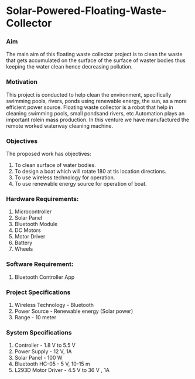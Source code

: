 # Solar-Powered-Floating-Waste-Collector

### Aim 
The main aim of this floating waste collector project is to clean the waste that gets accumulated on the surface of the surface of waster bodies thus keeping the water clean hence decreasing pollution.

### Motivation 
This project is conducted to help clean the environment, specifically swimming pools, rivers, ponds using renewable energy, the sun, as a more efficient power source. Floating waste collector is a robot that help in cleaning swimming pools, small pondsand rivers, etc Automation plays an important rolein mass production. In this venture we have manufactured the remote worked waterway cleaning machine.

### Objectives
The proposed work has objectives:
  1. To clean surface of water bodies.
  2. To design a boat which will rotate 180 at tis location directions.
  3. To use wireless technology for operation.
  4. To use renewable energy source for operation of boat.

### Hardware Requirements:

1. Microcontroller
2. Solar Panel
3. Bluetooth Module
4. DC Motors
5. Motor Driver
6. Battery
7. Wheels

### Software Requirement:
1. Bluetooth Controller App

### Project Specifications

1. Wireless Technology    -   Bluetooth
2. Power Source           -   Renewable energy (Solar power)
3. Range                  -   10 meter 

### System Specifications 

1. Controller          -   1.8 V to 5.5 V
2. Power Supply        -   12 V, 1A
3. Solar Panel         -   100 W
4. Bluetooth HC-05     -   5 V, 10-15 m
5. L293D Motor Driver  -   4.5 V to 36 V , 1A
